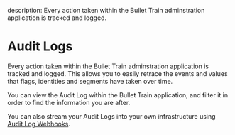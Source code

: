 description: Every action taken within the Bullet Train adminstration application is tracked and logged.

# Audit Logs

Every action taken within the Bullet Train adminstration application is tracked and logged.
This allows you to easily retrace the events and values that flags, identities and segments have taken over time.

You can view the Audit Log within the Bullet Train application, and filter it in order to find the information you are after.

You can also stream your Audit Logs into your own infrastructure using [Audit Log Webhooks](/system-administration/#audit-log-webhooks).
